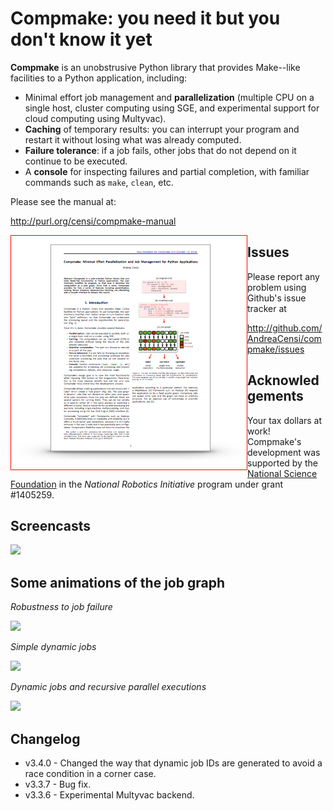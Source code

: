 Compmake: you need it but you don't know it yet
===============================================

**Compmake** is an unobstrusive Python library that provides 
Make--like facilities to a Python application, including:

- Minimal effort job management and **parallelization** 
(multiple CPU on a single host, cluster computing using SGE, 
and experimental support for cloud computing using Multyvac).
- **Caching** of temporary results: you can interrupt your program 
and restart it without losing what was already computed.
- **Failure tolerance**: if a job fails, other jobs that do
not depend on it continue to be executed.
- A **console** for inspecting failures and partial completion,
with familiar commands such as ``make``, ``clean``, etc.

Please see the manual at:

http://purl.org/censi/compmake-manual

<a style="display: block; float: left" href="http://purl.org/censi/compmake-manual">
    <img style="float: left; border: solid 1px red" src="docs/source/my_static/2015-compmake-v3.png"/>
</a>




Issues
------

Please report any problem using Github's issue tracker at

   http://github.com/AndreaCensi/compmake/issues


Acknowledgements
----------------

Your tax dollars at work! Compmake's development was supported 
by the [National Science Foundation](http://www.nsf.gov/)
in the *National Robotics Initiative* program under grant #1405259.


Screencasts
---------------------------------

<a href="https://vimeo.com/110090252">
    <img style="width: 300px" src="http://censi.mit.edu/pub/research/201410-compmake-animations/demo2-screenshot.png"/>
</a>


Some animations of the job graph
---------------------------------

*Robustness to job failure*

<img src="http://purl.org/censi/research/201410-compmake-animations/anim-fail-make-function.gif"/>

*Simple dynamic jobs*

<img src="http://purl.org/censi/research/201410-compmake-animations/anim-dynamic-make-function.gif"/>

*Dynamic jobs and recursive parallel executions*

<img src="http://purl.org/censi/research/201410-compmake-animations/anim-recursion-parmake16-none.gif"/>



Changelog
---------

* v3.4.0 - Changed the way that dynamic job IDs are generated 
           to avoid a race condition in a corner case.
* v3.3.7 - Bug fix.
* v3.3.6 - Experimental Multyvac backend.



